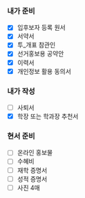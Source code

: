 ### 내가 준비
- [x] 입후보자 등록 원서
- [x] 서약서
- [x] 투_개표 참관인
- [x] 선거홍보용 공약안
- [x] 이력서
- [x] 개인정보 활용 동의서
### 내가 작성
- [ ] 사퇴서
- [x] 학장 또는 학과장 추천서
### 현서 준비
- [ ] 온라인 홍보물
- [ ] 수혜비
- [ ] 재학 증명서
- [ ] 성적 증명서
- [ ] 사진 4매